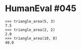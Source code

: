 # HumanEval #045

```
>>> triangle_area(5, 3)
7.5
>>> triangle_area(2, 2)
2.0
>>> triangle_area(10, 8)
40.0



```

